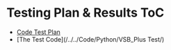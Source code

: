 # Testing Plan & Results ToC

- [Code Test Plan](Code%20test%20plan.pdf)
- [The Test Code](/../../Code/Python/VSB_Plus Test/)
